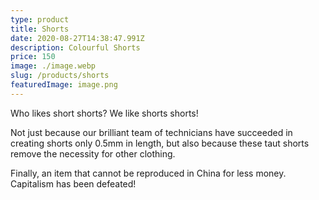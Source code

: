 ```yaml
---
type: product
title: Shorts
date: 2020-08-27T14:38:47.991Z
description: Colourful Shorts
price: 150
image: ./image.webp
slug: /products/shorts
featuredImage: image.png
---
```

Who likes short shorts? We like shorts shorts!

Not just because our brilliant team of technicians have succeeded in creating shorts only 0.5mm in length, but also because these taut shorts remove the necessity for other clothing.

Finally, an item that cannot be reproduced in China for less money. Capitalism has been defeated!
